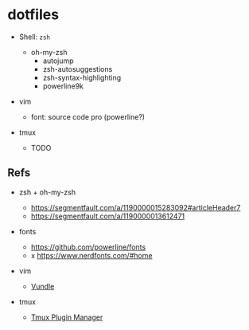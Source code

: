 # dotfiles

* Shell: `zsh`
	* oh-my-zsh
		* autojump
		* zsh-autosuggestions
		* zsh-syntax-highlighting
		* powerline9k


* vim
	* font: source code pro (powerline?)

* tmux
	* TODO

## Refs

* zsh + oh-my-zsh
	* https://segmentfault.com/a/1190000015283092#articleHeader7
	* https://segmentfault.com/a/1190000013612471

* fonts
	* https://github.com/powerline/fonts
	* x https://www.nerdfonts.com/#home

* vim
	* [Vundle](https://github.com/VundleVim/Vundle.vim)

* tmux
	* [Tmux Plugin Manager](https://github.com/tmux-plugins/tpm)